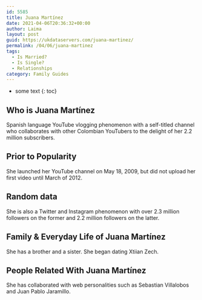 ```yaml
---
id: 5585
title: Juana Martínez
date: 2021-04-06T20:36:32+00:00
author: Laima
layout: post
guid: https://ukdataservers.com/juana-martinez/
permalink: /04/06/juana-martinez
tags:
  - Is Married?
  - Is Single?
  - Relationships
category: Family Guides
---
```


* some text
{: toc}


## Who is Juana Martínez
                  
                  
                  
Spanish language YouTube vlogging phenomenon with a self-titled channel who collaborates with other Colombian YouTubers to the delight of her 2.2 million subscribers.
                  
              
            
              
            
                
                
                
## Prior to Popularity
                  
                  
                  
She launched her YouTube channel on May 18, 2009, but did not upload her first video until March of 2012.
                  
              
            
              
            
                
                
                
## Random data
                  
                  
                  
She is also a Twitter and Instagram phenomenon with over 2.3 million followers on the former and 2.2 million followers on the latter.
                  
              
            
              
            
                
                
                
## Family & Everyday Life of Juana Martínez
                  
                  
                  
She has a brother and a sister. She began dating Xtiian Zech. 
                  
              
            
              
            
                
                
                
## People Related With Juana Martínez
                  
                  
                  
She has collaborated with web personalities such as Sebastian Villalobos and Juan Pablo Jaramillo. 
                  
              
            
              
            
                
              
            
              
              
            
            
              
            
          
          
          